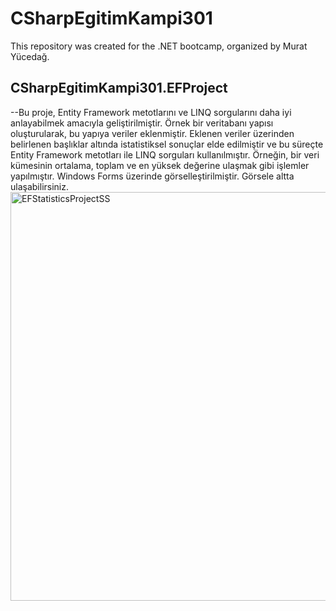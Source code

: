 # CSharpEgitimKampi301
This repository was created for the .NET bootcamp, organized by Murat Yücedağ.

## CSharpEgitimKampi301.EFProject

--Bu proje, Entity Framework metotlarını ve LINQ sorgularını daha iyi anlayabilmek amacıyla geliştirilmiştir. Örnek bir veritabanı yapısı oluşturularak, bu yapıya veriler eklenmiştir. Eklenen veriler üzerinden belirlenen başlıklar altında istatistiksel sonuçlar elde edilmiştir ve bu süreçte Entity Framework metotları ile LINQ sorguları kullanılmıştır. Örneğin, bir veri kümesinin ortalama, toplam ve en yüksek değerine ulaşmak gibi işlemler yapılmıştır. Windows Forms üzerinde görselleştirilmiştir. Görsele altta ulaşabilirsiniz.
<img width="654" alt="EFStatisticsProjectSS" src="https://github.com/user-attachments/assets/8dbe2071-1fbe-4386-ba02-78ef4a93a7e3" />
